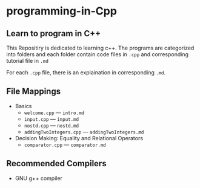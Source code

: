 # programming-in-Cpp
## Learn to program in C++
This Repositiry is dedicated to learning c++. The programs are categorized into folders and each folder contain code files in `.cpp` and corresponding tutorial file in `.md`

For each `.cpp` file, there is an explaination in corresponding `.md`.

## File Mappings

+ Basics
  + `welcome.cpp` — `intro.md`
  + `input.cpp` — `input.md`
  + `nostd.cpp` — `nostd.md`
  + `addingTwoIntegers.cpp` — `addingTwoIntegers.md`
+ Decision Making: Equality and Relational Operators
  + `comparator.cpp` — `comparator.md`


## Recommended Compilers
+ GNU g++ compiler
